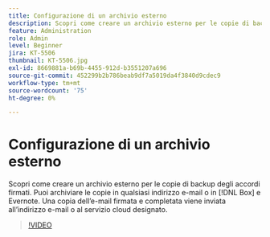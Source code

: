 ```yaml
---
title: Configurazione di un archivio esterno
description: Scopri come creare un archivio esterno per le copie di backup degli accordi firmati.
feature: Administration
role: Admin
level: Beginner
jira: KT-5506
thumbnail: KT-5506.jpg
exl-id: 8669881a-b69b-4455-912d-b3551207a696
source-git-commit: 452299b2b786beab9df7a5019da4f3840d9cdec9
workflow-type: tm+mt
source-wordcount: '75'
ht-degree: 0%

---
```


# Configurazione di un archivio esterno

Scopri come creare un archivio esterno per le copie di backup degli accordi firmati. Puoi archiviare le copie in qualsiasi indirizzo e-mail o in [!DNL Box] e Evernote. Una copia dell’e-mail firmata e completata viene inviata all’indirizzo e-mail o al servizio cloud designato.

>[!VIDEO](https://video.tv.adobe.com/v/3412809?quality=12&learn=on&hidetitle=true&captions=ita)